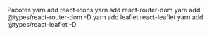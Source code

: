 Pacotes
yarn add react-icons
yarn add react-router-dom
yarn add @types/react-router-dom -D
yarn add leaflet react-leaflet
yarn add @types/react-leaflet -D
